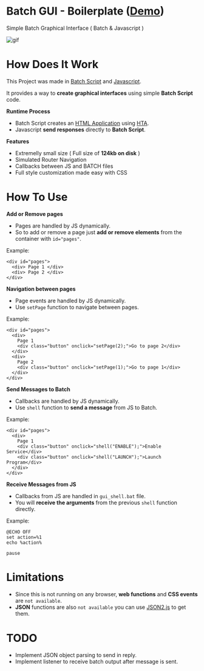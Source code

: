 # Batch GUI - Boilerplate ([Demo](https://streamable.com/2l81mc))
Simple Batch Graphical Interface ( Batch &amp; Javascript )

![gif](https://i.ibb.co/MfvkZbv/ezgif-com-gif-maker-3.gif)

# How Does It Work
This Project was made in [Batch  Script](https://en.wikipedia.org/wiki/Batch_file) and [Javascript](https://en.wikipedia.org/wiki/JavaScript).

It provides a way to **create graphical interfaces** using simple **Batch Script** code.

**Runtime Process**
* Batch Script creates an [HTML Application](https://en.wikipedia.org/wiki/HTML_Application) using [HTA](https://en.wikipedia.org/wiki/%22Hello,_World!%22_program).
* Javascript **send responses** directly to **Batch Script**.

**Features**
* Extremelly small size ( Full size of **124kb on disk** )
* Simulated Router Navigation
* Callbacks between JS and BATCH files
* Full style customization made easy with CSS

# How To Use

**Add or Remove pages**
* Pages are handled by JS dynamically.
* So to add or remove a page just **add or remove elements** from the container with `id="pages"`.</br>

Example: 

    <div id="pages">
      <div> Page 1 </div>
      <div> Page 2 </div>
    </div>
    
**Navigation between pages**
* Page events are handled by JS dynamically.
* Use `setPage` function to navigate between pages. </br>

Example: 

    <div id="pages">
      <div>
        Page 1
        <div class="button" onclick="setPage(2);">Go to page 2</div>
      </div>
      <div>
        Page 2
        <div class="button" onclick="setPage(1);">Go to page 1</div>
      </div>
    </div>

**Send Messages to Batch**
* Callbacks are handled by JS dynamically.
* Use `shell` function to **send a message** from JS to Batch. </br>

Example: 

    <div id="pages">
      <div>
        Page 1
        <div class="button" onclick="shell("ENABLE");">Enable Service</div>
        <div class="button" onclick="shell("LAUNCH");">Launch Program</div>
      </div>
    </div>
    

**Receive Messages from JS**
* Callbacks from JS are handled in `gui_shell.bat` file.
* You will **receive the arguments** from the previous `shell` function directly. </br>

Example: 

    @ECHO OFF
    set action=%1
    echo %action%

    pause

# Limitations
* Since this is not running on any browser, **web functions** and **CSS events** are `not available`.</br> 
* **JSON** functions are also `not available` you can use [JSON2.js](https://github.com/douglascrockford/JSON-js) to get them.

# TODO
* Implement JSON object parsing to send in reply.
* Implement listener to receive batch output after message is sent.
